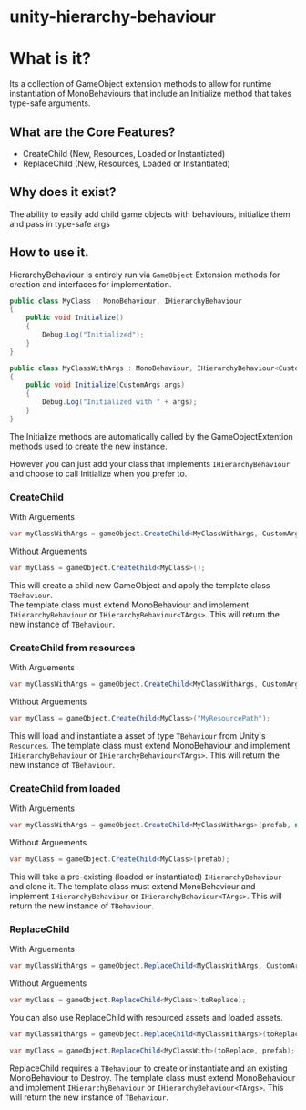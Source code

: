 # unity-hierarchy-behaviour

# What is it?
Its a collection of GameObject extension methods to allow for runtime instantiation of MonoBehaviours that include an Initialize method that takes type-safe arguments.

## What are the Core Features?
- CreateChild (New, Resources, Loaded or Instantiated)
- ReplaceChild (New, Resources, Loaded or Instantiated)

## Why does it exist?
The ability to easily add child game objects with behaviours, initialize them and pass in type-safe args

## How to use it.
HierarchyBehaviour is entirely run via `GameObject` Extension methods for creation and interfaces for implementation.

```c#
public class MyClass : MonoBehaviour, IHierarchyBehaviour
{
    public void Initialize()
    {
        Debug.Log("Initialized");
    }
}
```
```c#
public class MyClassWithArgs : MonoBehaviour, IHierarchyBehaviour<CustomArgs>
{
    public void Initialize(CustomArgs args)
    {
        Debug.Log("Initialized with " + args);
    }
}
```

The Initialize methods are automatically called by the GameObjectExtention methods used to create the new instance.

However you can just add your class that implements `IHierarchyBehaviour` and choose to call Initialize when you prefer to.

### CreateChild
With Arguements
```C#
var myClassWithArgs = gameObject.CreateChild<MyClassWithArgs, CustomArgs>(new CustomArgs("HelloWorld"));
```
Without Arguements
```C#
var myClass = gameObject.CreateChild<MyClass>();
```

This will create a child new GameObject and apply the template class `TBehaviour`.  
The template class must extend MonoBehaviour and implement `IHierarchyBehaviour` or `IHierarchyBehaviour<TArgs>`.
This will return the new instance of `TBehaviour`.

### CreateChild from resources
With Arguements
```C#
var myClassWithArgs = gameObject.CreateChild<MyClassWithArgs, CustomArgs>("MyResourcePath", new CustomArgs("HelloWorld"));
```
Without Arguements
```C#
var myClass = gameObject.CreateChild<MyClass>("MyResourcePath");
```

This will load and instantiate a asset of type `TBehaviour` from Unity's `Resources`.
The template class must extend MonoBehaviour and implement `IHierarchyBehaviour` or `IHierarchyBehaviour<TArgs>`. 
This will return the new instance of `TBehaviour`.

### CreateChild from loaded
With Arguements
```C#
var myClassWithArgs = gameObject.CreateChild<MyClassWithArgs>(prefab, new CustomArgs("HelloWorld"));
```
Without Arguements
```C#
var myClass = gameObject.CreateChild<MyClass>(prefab);
```

This will take a pre-existing (loaded or instantiated) `IHierarchyBehaviour` and clone it. The template class must extend MonoBehaviour and implement `IHierarchyBehaviour` or `IHierarchyBehaviour<TArgs>`. 
This will return the new instance of `TBehaviour`.


### ReplaceChild
With Arguements
```C#
var myClassWithArgs = gameObject.ReplaceChild<MyClassWithArgs, CustomArgs>(toReplace, new CustomArgs("HelloWorld"));
```
Without Arguements
```C#
var myClass = gameObject.ReplaceChild<MyClass>(toReplace);
```

You can also use ReplaceChild with resourced assets and loaded assets.
```C#
var myClassWithArgs = gameObject.ReplaceChild<MyClassWithArgs>(toReplace, "MyResourcePath");
```
```C#
var myClass = gameObject.ReplaceChild<MyClassWith>(toReplace, prefab);
```

ReplaceChild requires a `TBehaviour` to create or instantiate and an existing MonoBehaviour to Destroy.
The template class must extend MonoBehaviour and implement `IHierarchyBehaviour` or `IHierarchyBehaviour<TArgs>`. 
This will return the new instance of `TBehaviour`.  
